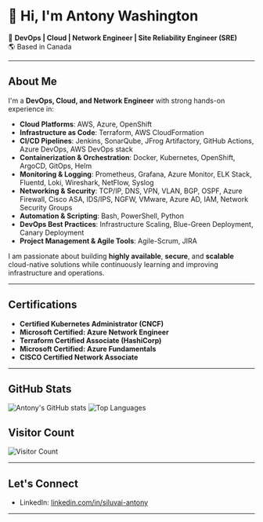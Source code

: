 # 👋 Hi, I'm Antony Washington

🚀 **DevOps | Cloud | Network Engineer | Site Reliability Engineer (SRE)**  
🌎 Based in Canada

---
## About Me

I'm a **DevOps, Cloud, and Network Engineer** with strong hands-on experience in:
- **Cloud Platforms**: AWS, Azure, OpenShift
- **Infrastructure as Code**: Terraform, AWS CloudFormation
- **CI/CD Pipelines**: Jenkins, SonarQube, JFrog Artifactory, GitHub Actions, Azure DevOps, AWS DevOps stack
- **Containerization & Orchestration**: Docker, Kubernetes, OpenShift, ArgoCD, GitOps, Helm
- **Monitoring & Logging**: Prometheus, Grafana, Azure Monitor, ELK Stack, Fluentd, Loki, Wireshark, NetFlow, Syslog
- **Networking & Security**: TCP/IP, DNS, VPN, VLAN, BGP, OSPF, Azure Firewall, Cisco ASA, IDS/IPS, NGFW, VMware, Azure AD, IAM, Network Security Groups
- **Automation & Scripting**: Bash, PowerShell, Python
- **DevOps Best Practices**: Infrastructure Scaling, Blue-Green Deployment, Canary Deployment
- **Project Management & Agile Tools**: Agile-Scrum, JIRA

I am passionate about building **highly available**, **secure**, and **scalable** cloud-native solutions while continuously learning and improving infrastructure and operations.

---

## Certifications
- **Certified Kubernetes Administrator (CNCF)**
- **Microsoft Certified: Azure Network Engineer**
- **Terraform Certified Associate (HashiCorp)**
- **Microsoft Certified: Azure Fundamentals**
- **CISCO Certified Network Associate**

---

## GitHub Stats

![Antony's GitHub stats](https://github-readme-stats.vercel.app/api?username=Siluvai1997&show_icons=true&theme=default&hide_border=true)
![Top Languages](https://github-readme-stats.vercel.app/api/top-langs/?username=Siluvai1997&layout=compact&theme=default&hide_border=true)

## Visitor Count

![Visitor Count](https://profile-counter.glitch.me/Siluvai1997/count.svg)

---

## Let's Connect

- LinkedIn: [linkedin.com/in/siluvai-antony](https://www.linkedin.com/in/siluvai-antony)

---

